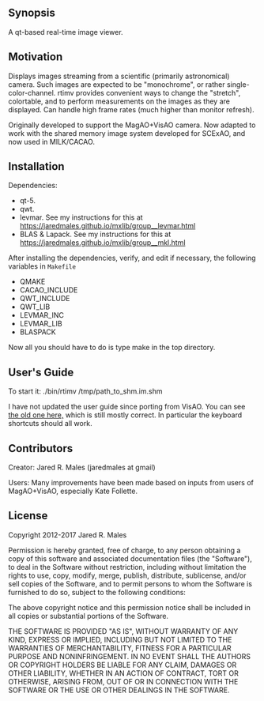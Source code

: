 ## Synopsis

A qt-based real-time image viewer.

## Motivation

Displays images streaming from a scientific (primarily astronomical) camera.  Such images are expected to be "monochrome", or rather single-color-channel.  rtimv provides convenient ways to change the "stretch", colortable, and to perform measurements on the images as they are displayed.  Can handle high frame rates (much higher than monitor refresh).

Originally developed to support the MagAO+VisAO camera.  Now adapted to work with the shared memory image system developed for SCExAO, and now used in MILK/CACAO.

## Installation

Dependencies:
 - qt-5.
 - qwt.
 - levmar. See my instructions for this at https://jaredmales.github.io/mxlib/group__levmar.html 
 - BLAS & Lapack. See my instructions for this at https://jaredmales.github.io/mxlib/group__mkl.html

After installing the dependencies, verify, and edit if necessary, the following variables in `Makefile`
 - QMAKE
 - CACAO_INCLUDE
 - QWT_INCLUDE
 - QWT_LIB
 - LEVMAR_INC
 - LEVMAR_LIB
 - BLASPACK

Now all you should have to do is type make in the top directory.

## User's Guide

To start it: ./bin/rtimv /tmp/path_to_shm.im.shm

I have not updated the user guide since porting from VisAO.  You can see [the old one here,](https://visao.as.arizona.edu/software_files/visao/html/group__operators__users__guide.html#imviewer_userguide) which is still mostly correct.  In particular the keyboard shortcuts should all work.


## Contributors

Creator: Jared R. Males (jaredmales at gmail)

Users: Many improvements have been made based on inputs from users of MagAO+VisAO, especially Kate Follette.

## License

Copyright 2012-2017 Jared R. Males

Permission is hereby granted, free of charge, to any person obtaining a copy of this software and associated documentation files (the "Software"), to deal in the Software without restriction, including without limitation the rights to use, copy, modify, merge, publish, distribute, sublicense, and/or sell copies of the Software, and to permit persons to whom the Software is furnished to do so, subject to the following conditions:

The above copyright notice and this permission notice shall be included in all copies or substantial portions of the Software.

THE SOFTWARE IS PROVIDED "AS IS", WITHOUT WARRANTY OF ANY KIND, EXPRESS OR IMPLIED, INCLUDING BUT NOT LIMITED TO THE WARRANTIES OF MERCHANTABILITY, FITNESS FOR A PARTICULAR PURPOSE AND NONINFRINGEMENT. IN NO EVENT SHALL THE AUTHORS OR COPYRIGHT HOLDERS BE LIABLE FOR ANY CLAIM, DAMAGES OR OTHER LIABILITY, WHETHER IN AN ACTION OF CONTRACT, TORT OR OTHERWISE, ARISING FROM, OUT OF OR IN CONNECTION WITH THE SOFTWARE OR THE USE OR OTHER DEALINGS IN THE SOFTWARE.
